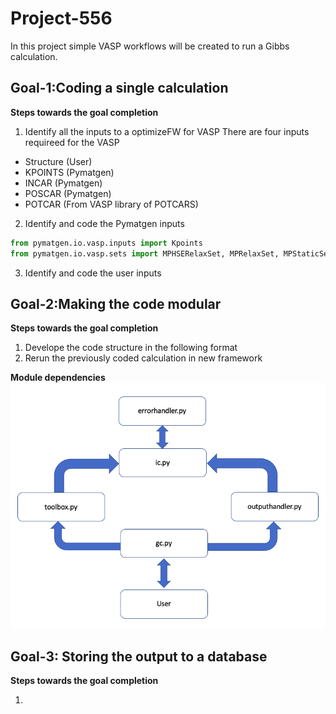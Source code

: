 # Project-556
In this project simple VASP workflows will be created to run a Gibbs calculation.

## Goal-1:Coding a single calculation

**Steps towards the goal completion**

1. Identify all the inputs to a optimizeFW for VASP
There are four inputs requireed for the VASP
* Structure (User)
* KPOINTS   (Pymatgen)
* INCAR     (Pymatgen)
* POSCAR    (Pymatgen)
* POTCAR    (From VASP library of POTCARS)
2. Identify and code the Pymatgen inputs
``` python
from pymatgen.io.vasp.inputs import Kpoints
from pymatgen.io.vasp.sets import MPHSERelaxSet, MPRelaxSet, MPStaticSet
```
3. Identify and code the user inputs

## Goal-2:Making the code modular

**Steps towards the goal completion**

1. Develope the code structure in the following format
2. Rerun the previously coded calculation in new framework

**Module dependencies**
![Modules_v1](modules_v1.png)

## Goal-3: Storing the output to a database

**Steps towards the goal completion**

1. 
